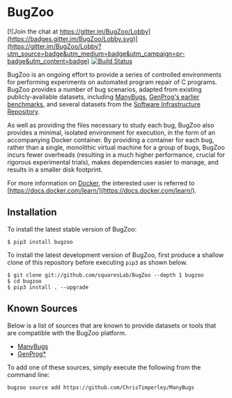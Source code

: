 # BugZoo

 [![Join the chat at https://gitter.im/BugZoo/Lobby](https://badges.gitter.im/BugZoo/Lobby.svg)](https://gitter.im/BugZoo/Lobby?utm_source=badge&utm_medium=badge&utm_campaign=pr-badge&utm_content=badge)
 [![Build Status](https://travis-ci.org/squaresLab/BugZoo.svg?branch=master)](https://travis-ci.org/squaresLab/BugZoo)

BugZoo is an ongoing effort to provide a series of controlled environments
for performing experiments on automated program repair of C programs. BugZoo
provides a number of bug scenarios, adapted from existing publicly-available
datasets, including [ManyBugs](http://repairbenchmarks.cs.umass.edu/),
[GenProg's earlier benchmarks](http://dijkstra.cs.virginia.edu/genprog/), and
several datasets from the
[Software Infrastructure Repository](http://sir.unl.edu/).

As well as providing the files necessary to study each bug,
BugZoo also provides a minimal, isolated environment for execution, in the
form of an accompanying Docker container. By providing a container for
each bug, rather than a single, monolithic virtual machine for a group of bugs,
BugZoo incurs fewer overheads (resulting in a much higher performance, crucial
for rigorous experimental trials), makes dependencies easier to manage, and
results in a smaller disk footprint.

For more information on [Docker](https://www.docker.com/), the interested user is
referred to
[https://docs.docker.com/learn/](https://docs.docker.com/learn/).

## Installation

To install the latest stable version of BugZoo:

```
$ pip3 install bugzoo
```

To install the latest development version of BugZoo, first produce a shallow
clone of this repository before executing `pip3` as shown below.

```
$ git clone git://github.com/squaresLab/BugZoo --depth 1 bugzoo
$ cd bugzoo
$ pip3 install . --upgrade
```

## Known Sources

Below is a list of sources that are known to provide datasets or tools that
are compatible with the BugZoo platform.

* [ManyBugs](https://github.com/squaresLab/ManyBugs)
* [GenProg*](https://github.com/squaresLab/genprog-code)

To add one of these sources, simply execute the following from the command line:

```
bugzoo source add https://github.com/ChrisTimperley/ManyBugs
```
